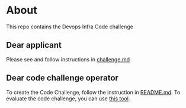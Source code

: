 # About
This repo contains the Devops Infra Code challenge

## Dear applicant
Please see and follow instructions in [challenge.md](./challenge.md)

## Dear code challenge operator
To create the Code Challenge, follow the instruction in [README.md](https://github.com/signavio/hiring-tools/blob/master/README.md).
To evaluate the code challenge, you can use [this tool](https://github.com/signavio/grizzlies/tools/evaluate_code_challenge).
